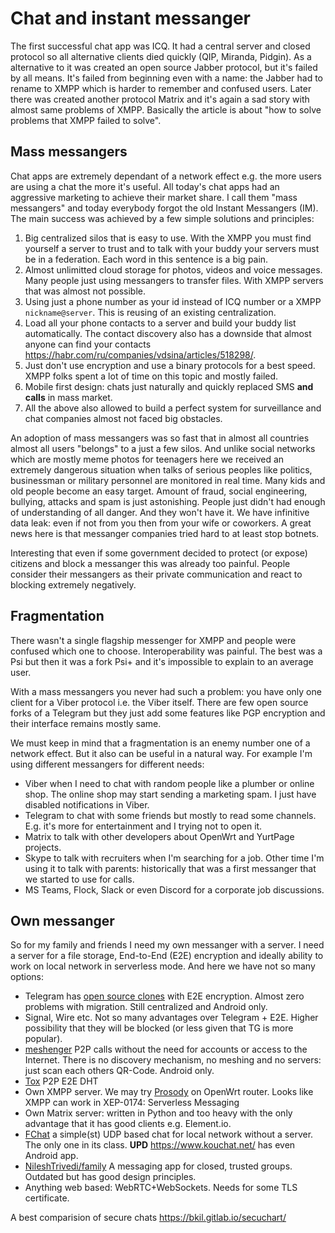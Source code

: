 # Chat and instant messanger

The first successful chat app was ICQ.
It had a central server and closed protocol so all alternative clients died quickly (QIP, Miranda, Pidgin).
As a alternative to it was created an open source Jabber protocol, but it's failed by all means.
It's failed from beginning even with a name: the Jabber had to rename to XMPP which is harder to remember and confused users. 
Later there was created another protocol Matrix and it's again a sad story with almost same problems of XMPP.
Basically the article is about "how to solve problems that XMPP failed to solve".

## Mass messangers
Chat apps are extremely dependant of a network effect e.g. the more users are using a chat the more it's useful.
All today's chat apps had an aggressive marketing to achieve their market share.
I call them "mass messangers" and today everybody forgot the old Instant Messangers (IM).
The main success was achieved by a few simple solutions and principles:

1. Big centralized silos that is easy to use. With the XMPP you must find yourself a server to trust and to talk with your buddy your servers must be in a federation. Each word in this sentence is a big pain.
2. Almost unlimitted cloud storage for photos, videos and voice messages. Many people just using messangers to transfer files. With XMPP servers that was almost not possible. 
3. Using just a phone number as your id instead of ICQ number or a XMPP `nickname@server`. This is reusing of an existing centralization.
4. Load all your phone contacts to a server and build your buddy list automatically. The contact discovery also has a downside that almost anyone can find your contacts https://habr.com/ru/companies/vdsina/articles/518298/.
5. Just don't use encryption and use a binary protocols for a best speed. XMPP folks spent a lot of time on this topic and mostly failed.
6. Mobile first design: chats just naturally and quickly replaced SMS **and calls** in mass market.
7. All the above also allowed to build a perfect system for surveillance and chat companies almost not faced big obstacles. 

An adoption of mass messangers was so fast that in almost all countries almost all users "belongs" to a just a few silos.
And unlike social networks which are mostly meme photos for teenagers here we received an extremely dangerous situation when talks of serious peoples like politics, businessman or military personnel are monitored in real time.
Many kids and old people become an easy target.
Amount of fraud, social engineering, bullying, attacks and spam is just astonishing.
People just didn't had enough of understanding of all danger. And they won't have it.
We have infinitive data leak: even if not from you then from your wife or coworkers.
A great news here is that messanger companies tried hard to at least stop botnets.

Interesting that even if some government decided to protect (or expose) citizens and block a messanger this was already too painful.
People consider their messangers as their private communication and react to blocking extremely negatively.


## Fragmentation

There wasn't a single flagship messenger for XMPP and people were confused which one to choose.
Interoperability was painful.
The best was a Psi but then it was a fork Psi+ and it's impossible to explain to an average user.

With a mass messangers you never had such a problem: you have only one client for a Viber protocol i.e. the Viber itself.
There are few open source forks of a Telegram but they just add some features like PGP encryption and their interface remains mostly same.

We must keep in mind that a fragmentation is an enemy number one of a network effect.
But it also can be useful in a natural way. For example I'm using different messangers for different needs:

* Viber when I need to chat with random people like a plumber or online shop. The online shop may start sending a marketing spam. I just have disabled notifications in Viber.
* Telegram to chat with some friends but mostly to read some channels. E.g. it's more for entertainment and I trying not to open it.
* Matrix to talk with other developers about OpenWrt and YurtPage projects.
* Skype to talk with recruiters when I'm searching for a job. Other time I'm using it to talk with parents: historically that was a first messanger that we started to use for calls.
* MS Teams, Flock, Slack or even Discord for a corporate job discussions.

## Own messanger
So for my family and friends I need my own messanger with a server. I need a server for a file storage, End-to-End (E2E) encryption and ideally ability to work on local network in serverless mode. And here we have not so many options:

* Telegram has [open source clones](https://alternativeto.net/software/telegram/) with E2E encryption. Almost zero problems with migration. Still centralized and Android only.
* Signal, Wire etc. Not so many advantages over Telegram + E2E. Higher possibility that they will be blocked (or less given that TG is more popular).
* [meshenger](https://github.com/meshenger-app/meshenger-android) P2P calls without the need for accounts or access to the Internet. There is no discovery mechanism, no meshing and no servers: just scan each others QR-Code. Android only.
* [Tox](https://en.wikipedia.org/wiki/Tox_(protocol)) P2P E2E DHT
* Own XMPP server. We may try [Prosody](https://prosody.im/) on OpenWrt router. Looks like XMPP can work in XEP-0174: Serverless Messaging
* Own Matrix server: written in Python and too heavy with the only advantage that it has good clients e.g. Element.io.
* [FChat](https://github.com/stokito/pidgin-fchat) a simple(st) UDP based chat for local network without a server. The only one in its class. **UPD** https://www.kouchat.net/ has even Android app.
* [NileshTrivedi/family](https://github.com/nileshtrivedi/family) A messaging app for closed, trusted groups. Outdated but has good design principles.
* Anything web based: WebRTC+WebSockets. Needs for some TLS certificate.

A best comparision of secure chats https://bkil.gitlab.io/secuchart/
